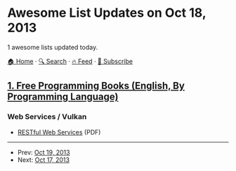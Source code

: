 # Awesome List Updates on Oct 18, 2013

1 awesome lists updated today.

[🏠 Home](/README.md) · [🔍 Search](https://www.trackawesomelist.com/search/) · [🔥 Feed](https://www.trackawesomelist.com/rss.xml) · [📮 Subscribe](https://trackawesomelist.us17.list-manage.com/subscribe?u=d2f0117aa829c83a63ec63c2f&id=36a103854c)



## [1. Free Programming Books (English, By Programming Language)](/content/EbookFoundation/free-programming-books/README.md)

### Web Services / Vulkan

*   [RESTful Web Services](http://restfulwebapis.org/RESTful_Web_Services.pdf) (PDF)

---

- Prev: [Oct 19, 2013](/content/2013/10/19/README.md)
- Next: [Oct 17, 2013](/content/2013/10/17/README.md)